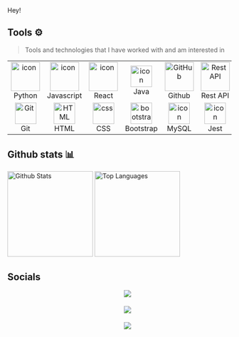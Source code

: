 </div>
<p></p>
<p align="justify">
Hey!

</p>

## Tools ⚙️

> Tools and technologies that I have worked with and am interested in

<table>
  <tr>
    <td align="center" width="96">
      <a href="#macropower-tech">
        <img src="https://techstack-generator.vercel.app/python-icon.svg" alt="icon" width="65" height="65" />
      </a>
      <br>Python
    </td>
    <td align="center" width="96">
        <img src="https://techstack-generator.vercel.app/js-icon.svg" alt="icon" width="65" height="65" />
      <br>Javascript
    </td>
       <td align="center" width="96">
        <img src="https://techstack-generator.vercel.app/react-icon.svg" alt="icon" width="65" height="65" />
      <br>React
  <td align="center" width="96">
    <img src="https://techstack-generator.vercel.app/java-icon.svg" alt="icon" width="48" height="48" />
    <br>Java
  </td>
    </td>
       <td align="center" width="96">
        <img src="https://techstack-generator.vercel.app/github-icon.svg" width="65" height="65" alt="GitHub" />
      <br>Github
    </td>
          <td align="center" width="96">
        <img src="https://techstack-generator.vercel.app/restapi-icon.svg" width="65" height="65" alt="Rest API" />
      <br>Rest API
    </td>
  </tr>
  <tr>
    <td align="center" width="96">
        <img src="https://skillicons.dev/icons?i=git" width="48" height="48" alt="Git" />
      <br>Git
    </td>
    <td align="center"  width="96">
        <img src="https://skillicons.dev/icons?i=html" width="48" height="48" alt="HTML" />
      <br>HTML
    </td>
    <td align="center" width="96">
        <img src="https://skillicons.dev/icons?i=css" width="48" height="48" alt="css" />
      <br>CSS
    </td>
    <td align="center"  width="96">
        <img src="https://skillicons.dev/icons?i=bootstrap" width="48" height="48" alt="bootstrap" />
      <br>Bootstrap
    </td>
    <td align="center" width="96">
          <img src="https://techstack-generator.vercel.app/mysql-icon.svg" alt="icon" width="48" height="48" />
      <br>MySQL
    </td>
  <td align="center" width="96">
    <img src="https://techstack-generator.vercel.app/jest-icon.svg" alt="icon" width="48" height="48" />
    <br>Jest
  </td>
  </tr>
 <tr>
 </tr>
</table>

## Github stats 📊

<a href="https://github.com/anuraghazra/github-readme-stats"><img alt="Github Stats" src="https://github-readme-stats.vercel.app/api/?username=ArtSN7&show_icons=true&count_private=true&theme=default&hide_border=true&bg_color=fff&title_color=00E676&icon_color=00E676" height="192px"/></a>
<a href="https://github.com/anuraghazra/github-readme-stats"><img alt="Top Languages" src="https://github-readme-stats.vercel.app/api/top-langs/?username=ArtSN7&langs_count=8&layout=compact&theme=default&hide_border=true&bg_color=fff&title_color=000&icon_color=000&hide=Jupyter%20Notebook" height="192px"/></a>




## Socials 

<div style="text-align: center;">
  &nbsp;&nbsp;&nbsp;&nbsp;&nbsp;&nbsp;&nbsp;&nbsp;
  <a href="@artsn_17">
    <img src="https://img.shields.io/badge/telegram-2CA5E0?style=for-the-badge&logo=telegram&logoColor=white&">
  </a>
  <br><br>
  &nbsp;&nbsp;&nbsp;&nbsp;&nbsp;&nbsp;&nbsp;&nbsp;
  <a href="https://x.com/arts1701">
    <img src="https://img.shields.io/badge/Twitter-%231DA1F2.svg?style=for-the-badge&logo=X&logoColor=white&labelColor=black&color=black">
  </a>
  <br><br>
  &nbsp;&nbsp;&nbsp;&nbsp;&nbsp;&nbsp;&nbsp;&nbsp;
  <a href="https://www.linkedin.com/in/artem-sorokin-35bb67340/">
    <img src="https://img.shields.io/badge/Linkedin-%231DA1F2.svg?style=for-the-badge&logo=Linkedin&logoColor=white">
  </a>
</div>
